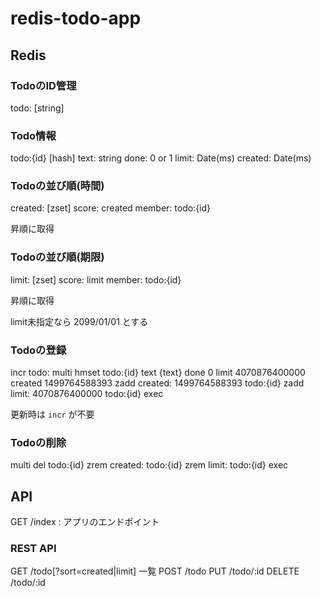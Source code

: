 # redis-todo-app


## Redis

### TodoのID管理

todo: [string]

### Todo情報

todo:{id} [hash]
  text: string
  done: 0 or 1
  limit: Date(ms)
  created: Date(ms)

### Todoの並び順(時間)

created: [zset]
  score: created
  member: todo:{id}

昇順に取得

### Todoの並び順(期限)

limit: [zset]
  score: limit
  member: todo:{id}

昇順に取得

limit未指定なら 2099/01/01 とする


### Todoの登録

incr todo:
multi
hmset todo:{id} text {text} done 0 limit 4070876400000 created 1499764588393
zadd created: 1499764588393 todo:{id}
zadd limit: 4070876400000 todo:{id}
exec

更新時は `incr` が不要

### Todoの削除

multi
del todo:{id}
zrem created: todo:{id}
zrem limit: todo:{id}
exec

## API

GET /index : アプリのエンドポイント

### REST API

GET /todo[?sort=created|limit] 一覧
POST /todo 
PUT /todo/:id
DELETE /todo/:id



